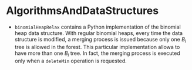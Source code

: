# AlgorithmsAndDataStructures

- `binomialHeapRelax` contains a Python implementation of the binomial heap data structure. 
	With regular binomial heaps, every time the data structure is modified, a merging process is issued because only one $B_i$ tree is allowed in the forest.
	This particular implementation allowa to have more than one $B_i$ tree. In fact, the merging process is executed only when a `deleteMin` operation is requested.